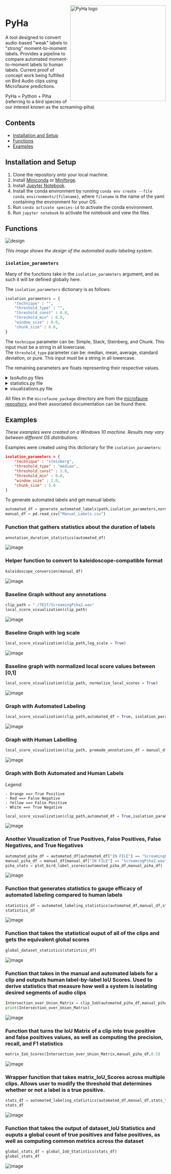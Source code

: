  <img src="https://github.com/UCSD-E4E/PyHa/blob/readme/Logos/PyHa.svg" alt="PyHa logo" title="PyHa" align="right" height="300" />

# PyHa
<!-- ## Automated Audio Labeling System -->

A tool designed to convert audio-based "weak" labels to "strong" moment-to-moment labels. Provides a pipeline to compare automated moment-to-moment labels to human labels. Current proof of concept work being fulfilled on Bird Audio clips using Microfaune predictions.

PyHa = Python + Piha (referring to a bird species of our interest known as the screaming-piha)

## Contents
- [Installation and Setup](#installation-and-setup)
- [Functions](#functions)
- [Examples](#examples)

## Installation and Setup
1. Clone the repository onto your local machine.
2. Install [Miniconda](https://docs.conda.io/en/latest/miniconda.html) or [Miniforge](https://github.com/conda-forge/miniforge).
3. Install [Jupyter Notebook](https://jupyter.org/install).
4. Install the conda environment by running `conda env create --file conda_environments/{filename}`, where `filename` is the name of the yaml containing the environment for your OS. 
5. Run `conda activate species-id` to activate the conda environment. 
6. Run `jupyter notebook` to activate the notebook and view the files

## Functions
![design](https://user-images.githubusercontent.com/44332326/126560960-e9816f7e-c31b-40ee-804d-6947053323c2.png)

*This image shows the design of the automated audio labeling system.*

### `isolation_parameters`

Many of the functions take in the `isolation_parameters` argument, and as such it will be defined globally here. 

The `isolation_parameters` dictionary is as follows: 

``` python
isolation_parameters = {
    "technique" : "",
    "threshold_type" : "",
    "threshold_const" : 0.0,
    "threshold_min" : 0.0,
    "window_size" : 0.0,
    "chunk_size" : 0.0,
} 
```
The `technique` parameter can be: Simple, Stack, Steinberg, and Chunk. This input must be a string in all lowercase.  
The `threshold_type` parameter can be: median, mean, average, standard deviation, or pure. This input must be a string in all lowercase.

The remaining parameters are floats representing their respective values. 

<!-- IsoAudio.py file -->

<details>
 <summary>IsoAutio.py files</summary>
 
### [`isolate`](https://github.com/UCSD-E4E/PyHa/blob/main/PyHa/IsoAutio.py)
*Found in [`IsoAutio.py`](https://github.com/UCSD-E4E/PyHa/blob/main/PyHa/IsoAutio.py)*

This function is the wrapper function for all the audio isolation techniques, and will call the respective function based on its parameters. 

| Parameter | Type |  Description |
| --- | --- | --- |
| `local_scores` | list of floats | Local scores of the audio clip as determined by Microfaune Recurrent Neural Network. |
| `SIGNAL` | list of ints | Samples that make up the audio signal. |
| `SAMPLE_RATE` | int | Sampling rate of the audio clip, usually 44100. |
| `audio_dir` | string | Directory of the audio clip. |
| `filename` | string | Name of the audio clip file. |
| `isolation_parameters` | dict | Python Dictionary that controls the various label creation techniques. |

This function returns a dataframe of automated labels for the audio clip based on the passed in isolation technique. 

Usage: 
`isolate(local_scores, SIGNAL, SAMPLE_RATE, audio_dir, filename, isolation_parameters)`

### [`threshold`](https://github.com/UCSD-E4E/PyHa/blob/main/PyHa/IsoAutio.py)
*Found in [`IsoAutio.py`](https://github.com/UCSD-E4E/PyHa/blob/main/PyHa/IsoAutio.py)*

This function takes in the local score array output from a neural network and determines the threshold at which we determine a local score to be a positive ID of a class of interest. Most proof of concept work is dedicated to bird presence. Threshold is determined by "threshold_type" and "threshold_const" from the isolation_parameters dictionary.

| Parameter | Type | Description | 
| --- | --- | --- | 
| `local_scores` | list of floats | Local scores of the audio clip as determined by Microfaune Recurrent Neural Network. | 
| `isolation parameters` | dict | Python Dictionary that controls the various label creation techniques. | 

This function returns a float representing the threshold at which the local scores in the local score array of an audio clip will be viewed as a positive ID.

Usage: `threshold(local_scores, isolation_parameters)`

### [`steinberg_isolate`](https://github.com/UCSD-E4E/PyHa/blob/main/PyHa/IsoAutio.py)
*Found in [`IsoAutio.py`](https://github.com/UCSD-E4E/PyHa/blob/main/PyHa/IsoAutio.py)*

This function uses the technique developed by Gabriel Steinberg that attempts to take the local score array output of a neural network and lump local scores together in a way to produce automated labels based on a class across an audio clip. It is called by the `isolate` function when `isolation_parameters['technique'] == steinberg`. 

| Parameter | Type |  Description |
| --- | --- | --- |
| `local_scores` | list of floats | Local scores of the audio clip as determined by Microfaune Recurrent Neural Network. |
| `SIGNAL` | list of ints | Samples that make up the audio signal. |
| `SAMPLE_RATE` | int | Sampling rate of the audio clip, usually 44100. |
| `audio_dir` | string | Directory of the audio clip. |
| `filename` | string | Name of the audio clip file. |
| `isolation_parameters` | dict | Python Dictionary that controls the various label creation techniques. |
| `manual_id` | string | controls the name of the class written to the pandas dataframe |

This function returns a dataframe of automated labels for the audio clip. 

Usage: `steinberg_isolate(local_scores, SIGNAL, SAMPLE_RATE, audio_dir, filename,isolation_parameters, manual_id)`

### [`simple_isolate`](https://github.com/UCSD-E4E/PyHa/blob/main/PyHa/IsoAutio.py)
*Found in [`IsoAutio.py`](https://github.com/UCSD-E4E/PyHa/blob/main/PyHa/IsoAutio.py)*

This function uses the technique suggested by Irina Tolkova and implemented by Jacob Ayers. Attempts to produce automated annotations of an audio clip based on local score array outputs from a neural network. It is called by the `isolate` function when `isolation_parameters['technique'] == simple`. 

| Parameter | Type |  Description |
| --- | --- | --- |
| `local_scores` | list of floats | Local scores of the audio clip as determined by Microfaune Recurrent Neural Network. |
| `SIGNAL` | list of ints | Samples that make up the audio signal. |
| `SAMPLE_RATE` | int | Sampling rate of the audio clip, usually 44100. |
| `audio_dir` | string | Directory of the audio clip. |
| `filename` | string | Name of the audio clip file. |
| `isolation_parameters` | dict | Python Dictionary that controls the various label creation techniques. |
| `manual_id` | string | controls the name of the class written to the pandas dataframe |

This function returns a dataframe of automated labels for the audio clip. 

Usage: `simple_isolate(local_scores, SIGNAL, SAMPLE_RATE, audio_dir, filename,isolation_parameters, manual_id)`

### [`stack_isolate`](https://github.com/UCSD-E4E/PyHa/blob/main/PyHa/IsoAutio.py)
*Found in [`IsoAutio.py`](https://github.com/UCSD-E4E/PyHa/blob/main/PyHa/IsoAutio.py)*

This function uses a technique created by Jacob Ayers. Attempts to produce automated annotations of an audio clip baseon local score array outputs from a neural network. It is called by the `isolate` function when `isolation_parameters['technique'] == stack`. 

| Parameter | Type |  Description |
| --- | --- | --- |
| `local_scores` | list of floats | Local scores of the audio clip as determined by Microfaune Recurrent Neural Network. |
| `SIGNAL` | list of ints | Samples that make up the audio signal. |
| `SAMPLE_RATE` | int | Sampling rate of the audio clip, usually 44100. |
| `audio_dir` | string | Directory of the audio clip. |
| `filename` | string | Name of the audio clip file. |
| `isolation_parameters` | dict | Python Dictionary that controls the various label creation techniques. |
| `manual_id` | string | controls the name of the class written to the pandas dataframe |

This function returns a dataframe of automated labels for the audio clip. 

Usage: `stack_isolate(local_scores, SIGNAL, SAMPLE_RATE, audio_dir, filename,isolation_parameters, manual_id)`

### [`chunk_isolate`](https://github.com/UCSD-E4E/PyHa/blob/main/PyHa/IsoAutio.py)
*Found in [`IsoAutio.py`](https://github.com/UCSD-E4E/PyHa/blob/main/PyHa/IsoAutio.py)*

This function uses a technique created by Jacob Ayers. Attempts to produce automated annotations of an audio clip baseon local score array outputs from a neural network. It is called by the `isolate` function when `isolation_parameters['technique'] == chunk`. 

| Parameter | Type |  Description |
| --- | --- | --- |
| `local_scores` | list of floats | Local scores of the audio clip as determined by Microfaune Recurrent Neural Network. |
| `SIGNAL` | list of ints | Samples that make up the audio signal. |
| `SAMPLE_RATE` | int | Sampling rate of the audio clip, usually 44100. |
| `audio_dir` | string | Directory of the audio clip. |
| `filename` | string | Name of the audio clip file. |
| `isolation_parameters` | dict | Python Dictionary that controls the various label creation techniques. |
| `manual_id` | string | controls the name of the class written to the pandas dataframe |

This function returns a dataframe of automated labels for the audio clip. 

Usage: `chunk_isolate(local_scores, SIGNAL, SAMPLE_RATE, audio_dir, filename,isolation_parameters, manual_id)`

### [`generate_automated_labels`](https://github.com/UCSD-E4E/PyHa/blob/main/PyHa/IsoAutio.py)
*Found in [`IsoAutio.py`](https://github.com/UCSD-E4E/PyHa/blob/main/PyHa/IsoAutio.py)*

This function applies the isolation technique determined by the `isolation_parameters` dictionary accross a whole folder of audio clips. 

| Parameter | Type |  Description |
| --- | --- | --- |
| `audio_dir` | string | Directory with wav audio files |
| `isolation_parameters` | dict | Python Dictionary that controls the various label creation techniques. |
| `manual_id` | string | controls the name of the class written to the pandas dataframe |
| `weight_path` | string | File path of weights to be used by the RNNDetector for determining presence of bird sounds.
| `Normalized_Sample_Rate` | int | Sampling rate that the audio files should all be normalized to.
| `normalize_local_scores` | boolean | Set whether or not to normalize the local scores. 

This function returns a dataframe of automated labels for the audio clips in audio_dir.

Usage: `generate_automated_labels(audio_dir, isolation_parameters, manual_id, weight_path, Normalized_Sample_Rate, normalize_local_scores)`

### [`kaleidoscope_conversion`](https://github.com/UCSD-E4E/PyHa/blob/main/PyHa/IsoAutio.py)
*Found in [`IsoAutio.py`](https://github.com/UCSD-E4E/PyHa/blob/main/PyHa/IsoAutio.py)*

This function strips away Pandas Dataframe columns necessary for the PyHa package that aren't compatible with the Kaleidoscope software.

| Parameter | Type |  Description |
| --- | --- | --- |
| `df` | Pandas Dataframe | Dataframe compatible with PyHa package whether it be human labels or automated labels. |

This function returns a Pandas Dataframe compatible with Kaleidoscope. 

Usage: `kaleidoscope_conversion(df)`

</details>


<!-- statistics.py file -->
<details>
 <summary>statistics.py file</summary>

### [`annotation_duration_statistics`](https://github.com/UCSD-E4E/PyHa/blob/main/PyHa/statistics.py)
*Found in [`statistics.py`](https://github.com/UCSD-E4E/PyHa/blob/main/PyHa/statistics.py)*

This function calculates basic statistics related to the duration of annotations of a Pandas Dataframe compatible with PyHa.

| Parameter | Type |  Description |
| --- | --- | --- |
| `df` | Pandas Dataframe | Dataframe of automated labels or manual labels. |

This function returns a Pandas Dataframe containing count, mean, mode, standard deviation, and IQR values based on annotation duration. 

Usage: `annotation_duration_statistics(df)`

### [`bird_label_scores`](https://github.com/UCSD-E4E/PyHa/blob/main/PyHa/statistics.py)
*Found in [`statistics.py`](https://github.com/UCSD-E4E/PyHa/blob/main/PyHa/statistics.py)*

This function to generates a dataframe with statistics relating to the efficiency of the automated label compared to the human label. These statistics include true positive, false positive, false negative, true negative, union, precision, recall, F1, and Global IoU for general clip overlap.

| Parameter | Type |  Description |
| --- | --- | --- |
| `automated_df` | Dataframe | Dataframe of automated labels for one clip |
| `human_df` | Dataframe | Dataframe of human labels for one clip. |

This function returns a dataframe with general clip overlap statistics comparing the automated and human labeling. 

Usage: `bird_label_scores(automated_df, human_df)`

### [`automated_labeling_statistics`](https://github.com/UCSD-E4E/PyHa/blob/main/PyHa/statistics.py)
*Found in [`statistics.py`](https://github.com/UCSD-E4E/PyHa/blob/main/PyHa/statistics.py)*

This function allows users to easily pass in two dataframes of manual labels and automated labels, and returns a dataframe with statistics examining the efficiency of the automated labelling system compared to the human labels for multiple clips. It calls `bird_local_scores` on corresponding audio clips to generate the efficiency statistics for one specific clip which is then all put into one dataframe of statistics for multiple audio clips.

| Parameter | Type |  Description |
| --- | --- | --- |
| `automated_df` | Dataframe | Dataframe of automated labels of multiple clips. |
| `manual_df` | Dataframe |  Dataframe of human labels of multiple clips. |
| `stats_type` | String | String that determines which type of statistics are of interest |
| `threshold` | float | Defines a threshold for certain types of statistics |

This function returns a dataframe of statistics comparing automated labels and human labels for multiple clips. 

Usage: `automated_labeling_statistics(automated_df, manual_df, stats_type, threshold)`

### [`global_dataset_statistics`](https://github.com/UCSD-E4E/PyHa/blob/main/PyHa/statistics.py)
*Found in [`statistics.py`](https://github.com/UCSD-E4E/PyHa/blob/main/PyHa/statistics.py)*

This function takes in a dataframe of efficiency statistics for multiple clips and outputs their global values.

| Parameter | Type |  Description |
| --- | --- | --- |
| `statistics_df` | Dataframe | Dataframe of statistics value for multiple audio clips as returned by the function automated_labelling_statistics. |

This function returns a dataframe of global statistics for the multiple audio clips' labelling.. 

Usage: `global_dataset_statistics(statistics_df)`

### [`clip_IoU`](https://github.com/UCSD-E4E/PyHa/blob/main/PyHa/statistics.py)
*Found in [`statistics.py`](https://github.com/UCSD-E4E/PyHa/blob/main/PyHa/statistics.py)*

This function takes in the manual and automated labels for a clip and outputs IoU metrics of each human label with respect to each automated label.

| Parameter | Type |  Description |
| --- | --- | --- |
| `automated_df` | Dataframe | Dataframe of automated labels for one clip |
| `human_df` | Dataframe | Dataframe of human labels for one clip. |

This function returns an `IoU_Matrix` (arr) - (human label count) x (automated label count) matrix where each row contains the IoU of each automated annotation with respect to a human label.

Usage: `clip_IoU(automated_df, manual_df)`

### [`matrix_IoU_Scores`](https://github.com/UCSD-E4E/PyHa/blob/main/PyHa/statistics.py)
*Found in [`statistics.py`](https://github.com/UCSD-E4E/PyHa/blob/main/PyHa/statistics.py)*

This function takes in the manual and automated labels for a clip and outputs IoU metrics of each human label with respect to each automated label.

| Parameter | Type |  Description |
| --- | --- | --- |
| `IoU_Matrix`  | arr | (human label count) x (automated label count) matrix where each row contains the IoU of each automated annotation with respect to a human label. |
| manual_df | Dataframe | Dataframe of human labels for an audio clip. |
| threshold | float | IoU threshold for determining true positives, false positives, and false negatives. | 

This function returns a dataframe of clip statistics such as True Positive, False Negative, False Positive, Precision, Recall, and F1 values for an audio clip.

Usage: `matrix_IoU_Scores(IoU_Matrix, manual_df, threshold)`

### [`clip_catch`](https://github.com/UCSD-E4E/PyHa/blob/main/PyHa/statistics.py)
*Found in [`statistics.py`](https://github.com/UCSD-E4E/PyHa/blob/main/PyHa/statistics.py)*

This function determines whether or not a human label has been found across all of the automated labels.

| Parameter | Type |  Description |
| --- | --- | --- |
| `automated_df` | Dataframe | Dataframe of automated labels for one clip |
| `human_df` | Dataframe | Dataframe of human labels for one clip. |

This function returns a Numpy Array of statistics regarding the amount of overlap between the manual and automated labels relative to the number of samples.

Usage: `clip_catch(automated_df,manual_df)`

### [`global_IoU_Statistics`](https://github.com/UCSD-E4E/PyHa/blob/main/PyHa/statistics.py)
*Found in [`statistics.py`](https://github.com/UCSD-E4E/PyHa/blob/main/PyHa/statistics.py)*

This function takes the output of dataset_IoU Statistics and outputs a global count of true positives and false positives, as well as computes the precision, recall, and f1 metrics across the dataset.

| Parameter | Type |  Description |
| --- | --- | --- |
| `statistics_df` | Dataframe | Dataframe of matrix IoU scores for multiple clips. |

This function returns a dataframe of global IoU statistics which include the number of true positives, false positives, and false negatives. Contains Precision, Recall, and F1 metrics as well

Usage: `global_IoU_Statistics(statistics_df)`

### [`dataset_Catch`](https://github.com/UCSD-E4E/PyHa/blob/main/PyHa/statistics.py)
*Found in [`statistics.py`](https://github.com/UCSD-E4E/PyHa/blob/main/PyHa/statistics.py)*

This function determines the overlap of each human label with respect to all of the human labels in a clip across a large number of clips.

| Parameter | Type |  Description |
| --- | --- | --- |
| `automated_df` | Dataframe | Dataframe of automated labels for one clip |
| `human_df` | Dataframe | Dataframe of human labels for one clip. |

This function returns a dataframe of human labels with a column for the catch values of each label.

Usage: `dataset_Catch(automated_df, manual_df)`

<!-- Need to be updated -->
### [`dataset_IoU_Statistics`](https://github.com/UCSD-E4E/PyHa/blob/main/PyHa/statistics.py)
*Found in [`statistics.py`](https://github.com/UCSD-E4E/PyHa/blob/main/PyHa/statistics.py)*

*The description for this function has not yet been updated* 

| Parameter | Type |  Description |
| --- | --- | --- |
| `automated_df` | Dataframe | Dataframe of automated labels for one clip |
| `human_df` | Dataframe | Dataframe of human labels for one clip. |
| `threshold` | float | Defines a threshold for certain types of statistics |

*The return for this function is not yet specified*

Usage: `dataset_IoU_Statistics(automated_df, manual_df, threshold)`
 
</details>
 

<!-- visualizations.py file -->
<details>
 <summary>visualizations.py file</summary>
 
### [`local_line_graph`](https://github.com/UCSD-E4E/PyHa/blob/main/PyHa/visualizations.py)
*Found in [`visualizations.py`](https://github.com/UCSD-E4E/PyHa/blob/main/PyHa/visualizations.py)*

This function produces graphs with the local score plot and spectrogram of an audio clip. It is now integrated with Pandas so you can visualize human and automated annotations.

| Parameter | Type |  Description |
| --- | --- | --- |
| `local_scores` | list of floats | Local scores for the clip determined by the RNN. |
| `clip_name`  | string | Directory of the clip. |
| `sample_rate` | int | Sample rate of the audio clip, usually 44100. |
| `samples` | list of ints | Each of the samples from the audio clip. |
| `automated_df` | Dataframe | Dataframe of automated labelling of the clip. |
| `premade_annotations_df` | Dataframe | Dataframe labels that have been made outside of the scope of this function. |
| `premade_annotations_label` | string | Descriptor of premade_annotations_df |
| `log_scale` | boolean | Whether the axis for local scores should be logarithmically scaled on the plot. |
| `save_fig`  | boolean | Whether the clip should be saved in a directory as a png file. |

This function does not return anything. 

Usage: `local_line_graph(local_scores, clip_name, sample_rate, samples, automated_df, premade_annotations_df, premade_annotations_label, log_scale, save_fig, normalize_local_scores)`

### [`local_score_visualization`](https://github.com/UCSD-E4E/PyHa/blob/main/PyHa/visualizations.py)
*Found in [`visualizations.py`](https://github.com/UCSD-E4E/PyHa/blob/main/PyHa/visualizations.py)*

This is the wrapper function for the local_line_graph function for ease of use. Processes clip for local scores to be used for the local_line_graph function.

| Parameter | Type |  Description |
| --- | --- | --- |
| `clip_path` | string | Path to an audio clip. |
| `weight_path` | string | Weights to be used for RNNDetector. |
| `premade_annotations_df` | Dataframe | Dataframe of annotations to be displayed that have been created outside of the function. |
| `premade_annotations_label` | string | String that serves as the descriptor for the premade_annotations dataframe. |
| `automated_df` | Dataframe | Whether the audio clip should be labelled by the isolate function and subsequently plotted. |
| `log_scale` | boolean | Whether the axis for local scores should be logarithmically scaled on the plot. |
| `save_fig` | boolean | Whether the plots should be saved in a directory as a png file. |

This function does not return anything. 

Usage: `local_score_visualization(clip_path, weight_path, premade_annotations_df, premade_annotations_label,automated_df = False, isolation_parameters, log_scale, save_fig, normalize_local_scores)`

### [`plot_bird_label_scores`](https://github.com/UCSD-E4E/PyHa/blob/main/PyHa/visualizations.py)
*Found in [`visualizations.py`](https://github.com/UCSD-E4E/PyHa/blob/main/PyHa/visualizations.py)*

This function visualizes automated and human annotation scores across an audio clip.

| Parameter | Type |  Description |
| --- | --- | --- |
| `automated_df` | Dataframe | Dataframe of automated labels for one clip. |
| `human_df` | Dataframe | Dataframe of human labels for one clip. |
| `plot_fig` | boolean | Whether or not the efficiency statistics should be displayed. |
| `save_fig` | boolean | Whether or not the plot should be saved within a file. |

This function returns a dataframe with statistics comparing the automated and human labeling. 

Usage: `plot_bird_label_scores(automated_df,human_df,save_fig)`
 
</details>


All files in the `microfaune_package` directory are from the [microfaune repository](https://github.com/microfaune/microfaune), and their associated documentation can be found there.  

## Examples
*These examples were created on a Windows 10 machine. Results may vary between different OS distributions.*

Examples were created using this dictionary for the `isolation_parameters`: 

```json
isolation_parameters = {
    "technique" : "steinberg",
    "threshold_type" : "median",
    "threshold_const" : 2.0,
    "threshold_min" : 0.0,
    "window_size" : 2.0,
    "chunk_size" : 5.0
}
```

To generate automated labels and get manual labels: 
```python
automated_df = generate_automated_labels(path,isolation_parameters,normalize_local_scores=True)
manual_df = pd.read_csv("Manual_Labels.csv")
```

### Function that gathers statistics about the duration of labels 
```python
annotation_duration_statistics(automated_df)
```
![image](https://user-images.githubusercontent.com/44332326/126691565-274b6207-ac44-44f8-a666-c007c67711d4.png)


### Helper function to convert to kaleidoscope-compatible format 
```python
kaleidoscope_conversion(manual_df)
```
![image](https://user-images.githubusercontent.com/44332326/126691472-2dd37fd9-26db-429b-99ee-40f256073264.png)


### Baseline Graph without any annotations
```python
clip_path = "./TEST/ScreamingPiha2.wav"
local_score_visualization(clip_path)
```
![image](https://user-images.githubusercontent.com/44332326/126691710-01c4e88c-0c54-4539-a24d-c682cd93aebf.png)

### Baseline Graph with log scale
```python
local_score_visualization(clip_path,log_scale = True)
```
![image](https://user-images.githubusercontent.com/44332326/126691745-b1cb8be6-c52f-45cc-b7e6-9973070aacc9.png)

### Baseline graph with normalized local score values between [0,1] 
```python
local_score_visualization(clip_path, normalize_local_scores = True)
```
![image](https://user-images.githubusercontent.com/44332326/126691803-b01c96e8-31bc-45dd-b936-58f0d9a153b4.png)

### Graph with Automated Labeling 
```python
local_score_visualization(clip_path,automated_df = True, isolation_parameters = isolation_parameters)
```
![image](https://user-images.githubusercontent.com/44332326/126691893-33703499-c760-4432-9871-d609b5cc64a2.png)

### Graph with Human Labelling
```python
local_score_visualization(clip_path, premade_annotations_df = manual_df[manual_df["IN FILE"] == "ScreamingPiha2.wav"],premade_annotations_label = "Piha Human Labels")
```
![image](https://user-images.githubusercontent.com/44332326/126691932-5d21fa25-3586-42a9-99f8-09e5f7f50aaa.png)

### Graph with Both Automated and Human Labels 
*Legend:*

    - Orange ==> True Positive
    - Red ==> False Negative
    - Yellow ==> False Positive
    - White ==> True Negative

```python
local_score_visualization(clip_path,automated_df = True,isolation_parameters=isolation_parameters,premade_annotations_df = manual_df[manual_df["IN FILE"] == "ScreamingPiha2.wav"])
```
![image](https://user-images.githubusercontent.com/44332326/126691965-30715cbd-b78e-4966-b2a3-1203200e4e43.png)

### Another Visualization of True Positives, False Positives, False Negatives, and True Negatives 
```python
automated_piha_df = automated_df[automated_df["IN FILE"] == "ScreamingPiha2.wav"]
manual_piha_df = manual_df[manual_df["IN FILE"] == "ScreamingPiha2.wav"]
piha_stats = plot_bird_label_scores(automated_piha_df,manual_piha_df)
```
![image](https://user-images.githubusercontent.com/44332326/126692010-32ee752b-c99e-4edf-9350-75d17c0abbb4.png)

### Function that generates statistics to gauge efficacy of automated labeling compared to human labels 
```python
statistics_df = automated_labeling_statistics(automated_df,manual_df,stats_type = "general")
statistics_df
```
![image](https://user-images.githubusercontent.com/44332326/126691143-0e1015b5-5a27-48ea-8d5c-7d85a2b0d29f.png)

### Function that takes the statistical ouput of all of the clips and gets the equivalent global scores 
```python
global_dataset_statistics(statistics_df)
```
![image](https://user-images.githubusercontent.com/44332326/126691163-41362887-72f0-439e-8981-d449db59f165.png)

### Function that takes in the manual and automated labels for a clip and outputs human label-by-label IoU Scores. Used to derive statistics that measure how well a system is isolating desired segments of audio clips
```python
Intersection_over_Union_Matrix = clip_IoU(automated_piha_df,manual_piha_df)
print(Intersection_over_Union_Matrix)
```
![image](https://user-images.githubusercontent.com/44332326/126691234-58634dc6-fd25-45d1-afea-2b8c7fcdf362.png)

### Function that turns the IoU Matrix of a clip into true positive and false positives values, as well as computing the precision, recall, and F1 statistics
```python
matrix_IoU_Scores(Intersection_over_Union_Matrix,manual_piha_df,0.5)
```
![image](https://user-images.githubusercontent.com/44332326/126691296-990433da-0cd8-48b1-a6ab-f4563397ae1f.png)

### Wrapper function that takes matrix_IoU_Scores across multiple clips. Allows user to modify the threshold that determines whether or not a label is a true positive.
```python
stats_df = automated_labeling_statistics(automated_df,manual_df,stats_type = "IoU",threshold = 0.5)
stats_df
```
![image](https://user-images.githubusercontent.com/44332326/126691343-9b914328-be10-46c3-afb8-001ad0495ac1.png)

### Function that takes the output of dataset_IoU Statistics and ouputs a global count of true positives and false positives, as well as computing common metrics across the dataset
```python
global_stats_df = global_IoU_Statistics(stats_df)
global_stats_df
```
![image](https://user-images.githubusercontent.com/44332326/126691391-1499617d-512d-4e46-a31f-f5dae2a5bd14.png)



